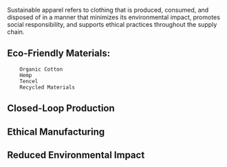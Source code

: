 Sustainable apparel refers to clothing that is produced, consumed, and disposed of in a manner that minimizes its environmental impact, promotes social responsibility, and supports ethical practices throughout the supply chain.

## Eco-Friendly Materials:
        Organic Cotton
        Hemp
        Tencel
        Recycled Materials 

## Closed-Loop Production

## Ethical Manufacturing

## Reduced Environmental Impact
